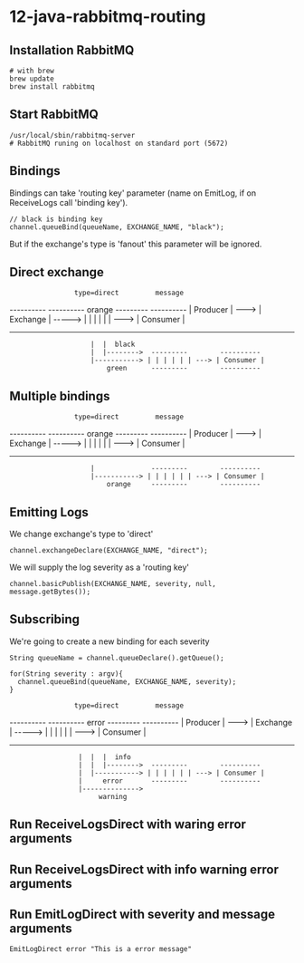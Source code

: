 # 12-java-rabbitmq-routing

## Installation RabbitMQ
```
# with brew
brew update
brew install rabbitmq
```

## Start RabbitMQ
```
/usr/local/sbin/rabbitmq-server
# RabbitMQ runing on localhost on standard port (5672)
```

## Bindings
Bindings can take 'routing key' parameter (name on EmitLog, if on ReceiveLogs call 'binding key'). 
```
// black is binding key
channel.queueBind(queueName, EXCHANGE_NAME, "black");
```
But if the exchange's type is 'fanout' this parameter will be ignored.


## Direct exchange

                    type=direct         message
 ----------        ----------  orange  ---------        ----------
| Producer | ---> | Exchange | -----> | | | | | | ---> | Consumer |
 ----------        ----------          ---------        ----------
                        |  |  black
                        |  |-------->  ---------        ----------
                        |-----------> | | | | | | ---> | Consumer |
                            green      ---------        ----------
                            
## Multiple bindings
                    type=direct         message
 ----------        ----------  orange  ---------        ----------
| Producer | ---> | Exchange | -----> | | | | | | ---> | Consumer |
 ----------        ----------          ---------        ----------
                        |              ---------        ----------
                        |-----------> | | | | | | ---> | Consumer |
                            orange     ---------        ----------

## Emitting Logs
We change exchange's type to 'direct'
```
channel.exchangeDeclare(EXCHANGE_NAME, "direct");
```
We will supply the log severity as a 'routing key'
```
channel.basicPublish(EXCHANGE_NAME, severity, null, message.getBytes());
```

## Subscribing
We're going to create a new binding for each severity
```
String queueName = channel.queueDeclare().getQueue();

for(String severity : argv){    
  channel.queueBind(queueName, EXCHANGE_NAME, severity);
}
```

                    type=direct         message
 ----------        ----------  error  ---------        ----------
| Producer | ---> | Exchange | -----> | | | | | | ---> | Consumer |
 ----------        ----------          ---------        ----------
                     |  |  |  info
                     |  |  |-------->  ---------        ----------
                     |  |-----------> | | | | | | ---> | Consumer |
                     |     error       ---------        ----------
                     |-------------->
                          warning
                          
## Run ReceiveLogsDirect with waring error arguments

## Run ReceiveLogsDirect with info warning error arguments

## Run EmitLogDirect with severity and message arguments
```
EmitLogDirect error "This is a error message"
```